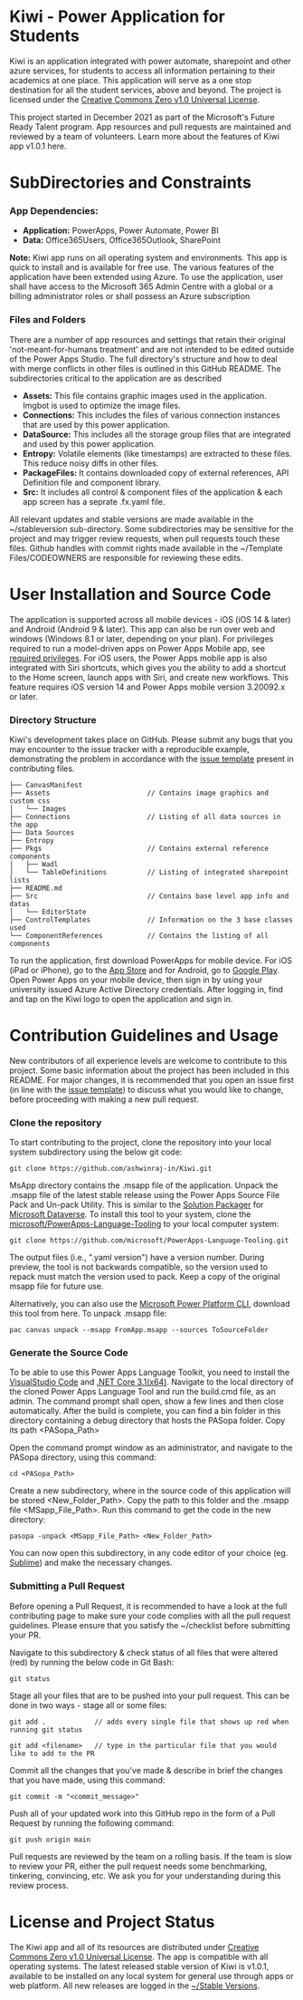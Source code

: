 # Kiwi - Power Application for Students
Kiwi is an application integrated with power automate, sharepoint and other azure services, for students to access all information pertaining to their academics at one place. This application will serve as a one stop destination for all the student services, above and beyond. The project is licensed under the [Creative Commons Zero v1.0 Universal License](https://github.com/ashwinraj-in/Kiwi/blob/main/LICENSE).

This project started in December 2021 as part of the Microsoft's Future Ready Talent program. App resources and pull requests are maintained and reviewed by a team of volunteers. Learn more about the features of Kiwi app v1.0.1 here.

# SubDirectories and Constraints

### App Dependencies:
- **Application:** PowerApps, Power Automate, Power BI
- **Data:** Office365Users, Office365Outlook, SharePoint

**Note:** Kiwi app runs on all operating system and environments. This app is quick to install and is available for free use. The various features of the application have been extended using Azure. To use the application, user shall have access to the Microsoft 365 Admin Centre with a global or a billing administrator roles or shall possess an Azure subscription

### Files and Folders
There are a number of app resources and settings that retain their original 'not-meant-for-humans treatment' and are not intended to be edited outside of the Power Apps Studio.  The full directory's structure and how to deal with merge conflicts in other files is outlined in this GitHub README. The subdirectories critical to the application are as described
- **Assets:** This file contains graphic images used in the application. Imgbot is used to optimize the image files.
- **Connections:** This includes the files of various connection instances that are used by this power application.
- **DataSource:** This  includes all the storage group files that are integrated and used by this power application.
- **Entropy:** Volatile elements (like timestamps) are extracted to these files. This reduce noisy diffs in other files.
- **PackageFiles:** It contains downloaded copy of external references, API Definition file and component library.
- **Src:** It includes all control & component files of the application & each app screen has a seprate .fx.yaml file.

All relevant updates and stable versions are made available in the ~/stableversion sub-directory. Some subdirectories may be sensitive for the project and may trigger review requests, when pull requests touch these files. Github handles with commit rights made available in the ~/Template Files/CODEOWNERS are responsible for reviewing these edits.

# User Installation and Source Code
The application is supported across all mobile devices - iOS (iOS 14 & later) and Android (Android 9 & later). This app can also be run over web and windows (Windows 8.1 or later, depending on your plan). For privileges required to run a model-driven apps on Power Apps Mobile app, see [required privileges](https://docs.microsoft.com/en-us/dynamics365/mobile-app/set-up-dynamics-365-for-phones-and-dynamics-365-for-tablets#required-privileges). For iOS users, the Power Apps mobile app is also integrated with Siri shortcuts, which gives you the ability to add a shortcut to the Home screen, launch apps with Siri, and create new workflows. This feature requires iOS version 14 and Power Apps mobile version 3.20092.x or later.

### Directory Structure
Kiwi's development takes place on GitHub. Please submit any bugs that you may encounter to the issue tracker with a reproducible example, demonstrating the problem in accordance with the [issue template](https://github.com/ashwinraj-in/Kiwi/tree/main/Template%20Files/ISSUE_TEMPLATE) present in contributing files.
    
    ├── CanvasManifest
    ├── Assets                        // Contains image graphics and custom css
    │   └── Images
    ├── Connections                   // Listing of all data sources in the app
    ├── Data Sources
    ├── Entropy
    ├── Pkgs                          // Contains external reference components
    │   ├── Wadl                      
    │   └── TableDefinitions          // Listing of integrated sharepoint lists
    ├── README.md                     
    ├── Src                           // Contains base level app info and datas
    │   └── EditorState
    ├── ControlTemplates              // Information on the 3 base classes used
    └── ComponentReferences           // Contains the listing of all components

To run the application, first download PowerApps for mobile device. For iOS (iPad or iPhone), go to the [App Store](https://itunes.apple.com/app/powerapps/id1047318566?mt=8) and for Android, go to [Google Play](https://play.google.com/store/apps/details?id=com.microsoft.msapps). Open Power Apps on your mobile device, then sign in by using your university issued Azure Active Directory credentials. After logging in, find and tap on the Kiwi logo to open the application and sign in.
    
# Contribution Guidelines and Usage
New contributors of all experience levels are welcome to contribute to this project. Some basic information about the project has been included in this README. For major changes, it is recommended that you open an issue first (in line with the [issue template](https://github.com/ashwinraj-in/Kiwi/tree/main/Template%20Files/ISSUE_TEMPLATE)) to discuss what you would like to change, before proceeding with making a new pull request.


### Clone the repository
To start contributing to the project, clone the repository into your local system subdirectory using the below git code:
```
git clone https://github.com/ashwinraj-in/Kiwi.git
```
MsApp directory contains the .msapp file of the application. Unpack the .msapp file of the latest stable release using the Power Apps Source File Pack and Un-pack Utility. This is similar to the [Solution Packager](https://docs.microsoft.com/en-us/power-platform/alm/solution-packager-tool) for [Microsoft Dataverse](https://powerplatform.microsoft.com/en-us/dataverse/). To install this tool to your system, clone the [microsoft/PowerApps-Language-Tooling](https://github.com/microsoft/PowerApps-Language-Tooling) to your local computer system:
```
git clone https://github.com/microsoft/PowerApps-Language-Tooling.git
```
The output files (i.e., ".yaml version") have a version number. During preview, the tool is not backwards compatible, so the version used to repack must match the version used to pack. Keep a copy of the original msapp file for future use.

Alternatively, you can also use the [Microsoft Power Platform CLI](https://docs.microsoft.com/en-us/powerapps/developer/data-platform/powerapps-cli#install-microsoft-power-platform-cli), download this tool from here. To unpack .msapp file:
```
pac canvas unpack --msapp FromApp.msapp --sources ToSourceFolder
```

### Generate the Source Code
To be able to use this Power Apps Language Toolkit, you need to install the [VisualStudio Code](https://code.visualstudio.com/) and [.NET Core 3.1(x64)](https://dotnet.microsoft.com/en-us/download/dotnet/3.1). Navigate to the local directory of the cloned Power Apps Language Tool and run the build.cmd file, as an admin. The command prompt shall open, show a few lines and then close automatically. After the build is complete, you can find a bin folder in this directory containing a debug directory that hosts the PASopa folder. Copy its path <PASopa_Path>

Open the command prompt window as an administrator, and navigate to the PASopa directory, using this command:
```
cd <PASopa_Path>
```
Create a new subdirectory, where in the source code of this application will be stored <New_Folder_Path>. Copy the path to this folder and the .msapp file <MSapp_File_Path>. Run this  command to get the code in the new directory:
```
pasopa -unpack <MSapp_File_Path> <New_Folder_Path>
```
You can now open this subdirectory, in any code editor of your choice (eg. [Sublime](https://www.sublimetext.com/)) and make the necessary changes.

### Submitting a Pull Request
Before opening a Pull Request, it is recommended to have a look at the full contributing page to make sure your code complies with all the pull request guidelines. Please ensure that you satisfy the ~/checklist before submitting your PR.

Navigate to this subdirectory & check status of all files that were altered (red) by running the below code in Git Bash:
```
git status
```
Stage all your files that are to be pushed into your pull request. This can be done in two ways - stage all or some files:
```
git add .            // adds every single file that shows up red when running git status
```
```
git add <filename>   // type in the particular file that you would like to add to the PR
```

Commit all the changes that you've made & describe in brief the changes that you have made, using this command:
```
git commit -m "<commit_message>"
```
Push all of your updated work into this GitHub repo in the form of a Pull Request by running the following command:
```
git push origin main
```
Pull requests are reviewed by the team on a rolling basis. If the team is slow to review your PR, either the pull request needs some benchmarking, tinkering, convincing, etc. We ask you for your understanding during this review process.

# License and Project Status
The Kiwi app and all of its resources are distributed under [Creative Commons Zero v1.0 Universal License](https://github.com/ashwinraj-in/Kiwi/blob/main/LICENSE). The app is compatible with all operating systems. The latest released stable version of Kiwi is v1.0.1, available to be installed on any local system for general use through apps or web platform. All new releases are logged in the [~/Stable Versions](https://github.com/ashwinraj-in/Kiwi/tree/main/stableVersions).
